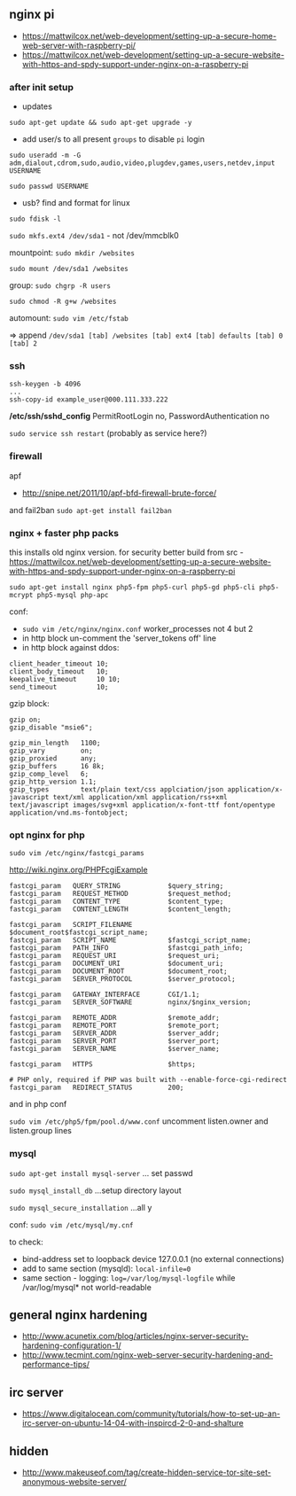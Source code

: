 ## nginx pi

* https://mattwilcox.net/web-development/setting-up-a-secure-home-web-server-with-raspberry-pi/
* https://mattwilcox.net/web-development/setting-up-a-secure-website-with-https-and-spdy-support-under-nginx-on-a-raspberry-pi

### after init setup

* updates

`sudo apt-get update && sudo apt-get upgrade -y`

* add user/s to all present `groups` to disable `pi` login

`sudo useradd -m -G adm,dialout,cdrom,sudo,audio,video,plugdev,games,users,netdev,input USERNAME`

`sudo passwd USERNAME`

* usb? find and format for linux

`sudo fdisk -l`

`sudo mkfs.ext4 /dev/sda1` - not /dev/mmcblk0

mountpoint: `sudo mkdir /websites`

`sudo mount /dev/sda1 /websites`

group: `sudo chgrp -R users`

`sudo chmod -R g+w /websites`

automount: `sudo vim /etc/fstab`

=> append `/dev/sda1 [tab] /websites [tab] ext4 [tab] defaults [tab] 0 [tab] 2`

### ssh

```
ssh-keygen -b 4096
...
ssh-copy-id example_user@000.111.333.222
```

**/etc/ssh/sshd_config** PermitRootLogin no, PasswordAuthentication no

`sudo service ssh restart` (probably as service here?)

### firewall

apf

* http://snipe.net/2011/10/apf-bfd-firewall-brute-force/

and fail2ban `sudo apt-get install fail2ban`

### nginx + faster php packs

this installs old nginx version. for security better build from src - https://mattwilcox.net/web-development/setting-up-a-secure-website-with-https-and-spdy-support-under-nginx-on-a-raspberry-pi

`sudo apt-get install nginx php5-fpm php5-curl php5-gd php5-cli php5-mcrypt php5-mysql php-apc`

conf: 

* `sudo vim /etc/nginx/nginx.conf` worker_processes not 4 but 2
* in http block un-comment the 'server_tokens off' line
* in http block against ddos:

```
client_header_timeout 10;
client_body_timeout   10;
keepalive_timeout     10 10;
send_timeout          10;
```

gzip block:

```
gzip on;
gzip_disable "msie6";

gzip_min_length   1100;
gzip_vary         on;
gzip_proxied      any;
gzip_buffers      16 8k;
gzip_comp_level   6;
gzip_http_version 1.1;
gzip_types        text/plain text/css applciation/json application/x-javascript text/xml application/xml application/rss+xml text/javascript images/svg+xml application/x-font-ttf font/opentype application/vnd.ms-fontobject;
```

### opt nginx for php

`sudo vim /etc/nginx/fastcgi_params`

http://wiki.nginx.org/PHPFcgiExample

```
fastcgi_param   QUERY_STRING            $query_string;
fastcgi_param   REQUEST_METHOD          $request_method;
fastcgi_param   CONTENT_TYPE            $content_type;
fastcgi_param   CONTENT_LENGTH          $content_length;

fastcgi_param   SCRIPT_FILENAME         $document_root$fastcgi_script_name;
fastcgi_param   SCRIPT_NAME             $fastcgi_script_name;
fastcgi_param   PATH_INFO               $fastcgi_path_info;
fastcgi_param   REQUEST_URI             $request_uri;
fastcgi_param   DOCUMENT_URI            $document_uri;
fastcgi_param   DOCUMENT_ROOT           $document_root;
fastcgi_param   SERVER_PROTOCOL         $server_protocol;

fastcgi_param   GATEWAY_INTERFACE       CGI/1.1;
fastcgi_param   SERVER_SOFTWARE         nginx/$nginx_version;

fastcgi_param   REMOTE_ADDR             $remote_addr;
fastcgi_param   REMOTE_PORT             $remote_port;
fastcgi_param   SERVER_ADDR             $server_addr;
fastcgi_param   SERVER_PORT             $server_port;
fastcgi_param   SERVER_NAME             $server_name;

fastcgi_param   HTTPS                   $https;

# PHP only, required if PHP was built with --enable-force-cgi-redirect
fastcgi_param   REDIRECT_STATUS         200;
```

and in php conf

`sudo vim /etc/php5/fpm/pool.d/www.conf` uncomment listen.owner and listen.group lines


### mysql

`sudo apt-get install mysql-server` ... set passwd

`sudo mysql_install_db` ...setup directory layout

`sudo mysql_secure_installation` ...all y

conf: `sudo vim /etc/mysql/my.cnf`

to check: 

* bind-address set to loopback device 127.0.0.1 (no external connections)
* add to same section (mysqld): `local-infile=0`
* same section - logging: `log=/var/log/mysql-logfile` while /var/log/mysql* not world-readable



## general nginx hardening

* http://www.acunetix.com/blog/articles/nginx-server-security-hardening-configuration-1/
* http://www.tecmint.com/nginx-web-server-security-hardening-and-performance-tips/

## irc server

* https://www.digitalocean.com/community/tutorials/how-to-set-up-an-irc-server-on-ubuntu-14-04-with-inspircd-2-0-and-shalture

## hidden

* http://www.makeuseof.com/tag/create-hidden-service-tor-site-set-anonymous-website-server/
